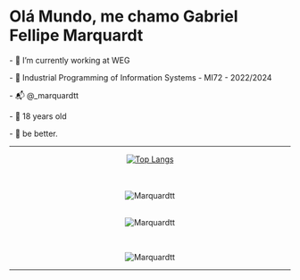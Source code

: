 # Olá Mundo, me chamo Gabriel Fellipe Marquardt

  <p>- 💼 I’m currently working at WEG
  <p>- 🗿 Industrial Programming of Information Systems - MI72 - 2022/2024
  <p>- 📬 @_marquardtt
  <p>- 🎈 18 years old
  <p>- 🥇 be better.
  
  <hr>


<div align="center">

  [![Top Langs](https://github-readme-stats.vercel.app/api/top-langs/?username=Marquardtt&layout=compact)](https://github.com/anuraghazra/github-readme-stats)
</div>
  <div><br/>

  <div align="center" style="display: inline_block"><br>
  <img align="center" alt="Marquardtt" height="" width="" src="https://skillicons.dev/icons?i=,js,ts,python,java,spring,nextjs,tailwind,html,css,)](https://skillicons.dev">
  </div>
<br>
<div align="center" style="display: inline_block">
  <p><img align="center" src="https://github-readme-streak-stats.herokuapp.com/?user=Marquardtt&" alt="Marquardtt" /></p>
</div>
<br>
  <p align="center" style="display: inline_block"> <img src="https://komarev.com/ghpvc/?username=Marquardtt&label=Profile%20views&color=0e75b6&style=flat" alt="Marquardtt" /> </p>
  </div>
  <hr>

